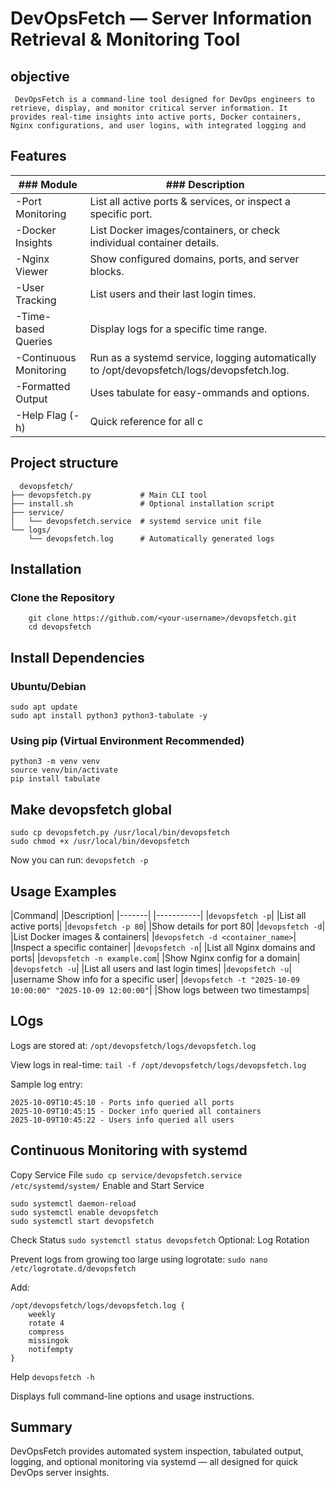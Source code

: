 # DevOpsFetch — Server Information Retrieval & Monitoring Tool

## objective
    
     DevOpsFetch is a command-line tool designed for DevOps engineers to retrieve, display, and monitor critical server information. It provides real-time insights into active ports, Docker containers, Nginx configurations, and user logins, with integrated logging and 

## Features
| ### Module	            |    ### Description|
|--------------------------|------------------|
|-Port Monitoring	       |   List all active ports & services, or inspect a specific port.|
|-Docker Insights	       |  List Docker images/containers, or check individual container details.|
|-Nginx Viewer	            | Show configured domains, ports, and server blocks.|
|-User Tracking	       |    List users and their last login times.|
|-Time-based Queries       | Display logs for a specific time range.|
|-Continuous Monitoring	  | Run as a systemd service, logging automatically to   /opt/devopsfetch/logs/devopsfetch.log.|
|-Formatted Output         |  Uses tabulate for easy-ommands and options.|
|-Help Flag (-h)	       |    Quick reference for all c|
## Project structure
```
  devopsfetch/
├── devopsfetch.py           # Main CLI tool
├── install.sh               # Optional installation script
├── service/
│   └── devopsfetch.service  # systemd service unit file
└── logs/
    └── devopsfetch.log      # Automatically generated logs
```

   ## Installation
### Clone the Repository
```
    git clone https://github.com/<your-username>/devopsfetch.git
    cd devopsfetch
```

## Install Dependencies

### Ubuntu/Debian
```
sudo apt update
sudo apt install python3 python3-tabulate -y
```

### Using pip (Virtual Environment Recommended)
```
python3 -m venv venv
source venv/bin/activate
pip install tabulate
```
## Make devopsfetch global
```
sudo cp devopsfetch.py /usr/local/bin/devopsfetch
sudo chmod +x /usr/local/bin/devopsfetch
```

Now you can run:
`
devopsfetch -p
`
## Usage Examples
|Command|	|Description|
|-------| |-----------|
|`devopsfetch -p`|	|List all active ports|
|`devopsfetch -p 80`|	|Show details for port 80|
|`devopsfetch -d`|	|List Docker images & containers|
|`devopsfetch -d <container_name>`|	|Inspect a specific container|
|`devopsfetch -n`|	|List all Nginx domains and ports|
|`devopsfetch -n example.com`|	|Show Nginx config for a domain|
|`devopsfetch -u`|	|List all users and last login times|
|`devopsfetch -u`| |username	Show info for a specific user|
|`devopsfetch -t "2025-10-09 10:00:00" "2025-10-09 12:00:00"`|	|Show logs between two timestamps|
  
  ## LOgs

Logs are stored at:
`
/opt/devopsfetch/logs/devopsfetch.log
`

View logs in real-time:
`
tail -f /opt/devopsfetch/logs/devopsfetch.log
`

Sample log entry:
```
2025-10-09T10:45:10 - Ports info queried all ports
2025-10-09T10:45:15 - Docker info queried all containers
2025-10-09T10:45:22 - Users info queried all users
```
## Continuous Monitoring with systemd
Copy Service File
`
sudo cp service/devopsfetch.service /etc/systemd/system/
`
 Enable and Start Service
``` 
sudo systemctl daemon-reload
sudo systemctl enable devopsfetch
sudo systemctl start devopsfetch
```
 Check Status
 `
sudo systemctl status devopsfetch
`
 Optional: Log Rotation

Prevent logs from growing too large using logrotate:
`
sudo nano /etc/logrotate.d/devopsfetch
`

Add:
```
/opt/devopsfetch/logs/devopsfetch.log {
    weekly
    rotate 4
    compress
    missingok
    notifempty
}
```
Help
`
devopsfetch -h
`

Displays full command-line options and usage instructions.

## Summary

DevOpsFetch provides automated system inspection, tabulated output, logging, and optional monitoring via systemd — all designed for quick DevOps server insights.

